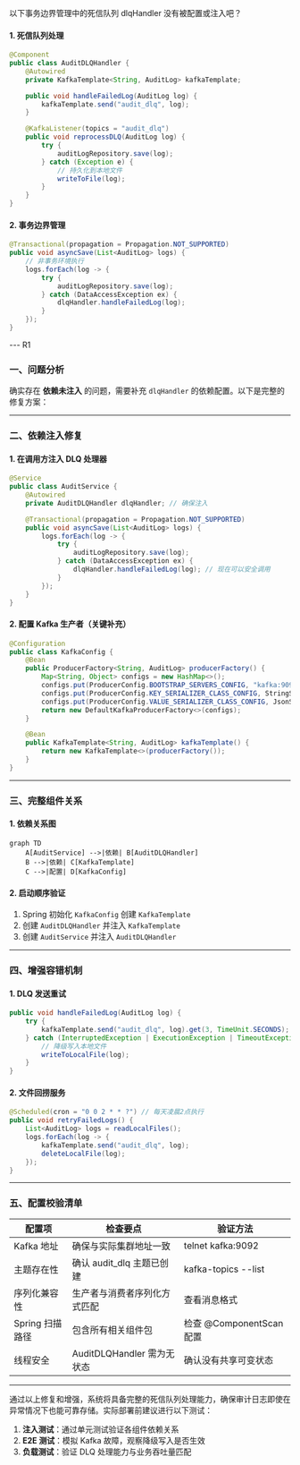 以下事务边界管理中的死信队列 dlqHandler 没有被配置或注入吧？

#### 1. **死信队列处理**

```java
@Component
public class AuditDLQHandler {
    @Autowired
    private KafkaTemplate<String, AuditLog> kafkaTemplate;

    public void handleFailedLog(AuditLog log) {
        kafkaTemplate.send("audit_dlq", log);
    }

    @KafkaListener(topics = "audit_dlq")
    public void reprocessDLQ(AuditLog log) {
        try {
            auditLogRepository.save(log);
        } catch (Exception e) {
            // 持久化到本地文件
            writeToFile(log);
        }
    }
}
```

#### 2. **事务边界管理**

```java
@Transactional(propagation = Propagation.NOT_SUPPORTED)
public void asyncSave(List<AuditLog> logs) {
    // 非事务环境执行
    logs.forEach(log -> {
        try {
            auditLogRepository.save(log);
        } catch (DataAccessException ex) {
            dlqHandler.handleFailedLog(log);
        }
    });
}
```

--- R1

### 一、问题分析

确实存在 **依赖未注入** 的问题，需要补充 `dlqHandler` 的依赖配置。以下是完整的修复方案：

---

### 二、依赖注入修复

#### 1. **在调用方注入 DLQ 处理器**

```java
@Service
public class AuditService {
    @Autowired
    private AuditDLQHandler dlqHandler; // 确保注入

    @Transactional(propagation = Propagation.NOT_SUPPORTED)
    public void asyncSave(List<AuditLog> logs) {
        logs.forEach(log -> {
            try {
                auditLogRepository.save(log);
            } catch (DataAccessException ex) {
                dlqHandler.handleFailedLog(log); // 现在可以安全调用
            }
        });
    }
}
```

#### 2. **配置 Kafka 生产者（关键补充）**

```java
@Configuration
public class KafkaConfig {
    @Bean
    public ProducerFactory<String, AuditLog> producerFactory() {
        Map<String, Object> configs = new HashMap<>();
        configs.put(ProducerConfig.BOOTSTRAP_SERVERS_CONFIG, "kafka:9092");
        configs.put(ProducerConfig.KEY_SERIALIZER_CLASS_CONFIG, StringSerializer.class);
        configs.put(ProducerConfig.VALUE_SERIALIZER_CLASS_CONFIG, JsonSerializer.class);
        return new DefaultKafkaProducerFactory<>(configs);
    }

    @Bean
    public KafkaTemplate<String, AuditLog> kafkaTemplate() {
        return new KafkaTemplate<>(producerFactory());
    }
}
```

---

### 三、完整组件关系

#### 1. **依赖关系图**

```mermaid
graph TD
    A[AuditService] -->|依赖| B[AuditDLQHandler]
    B -->|依赖| C[KafkaTemplate]
    C -->|配置| D[KafkaConfig]
```

#### 2. **启动顺序验证**

1. Spring 初始化 `KafkaConfig` 创建 `KafkaTemplate`
2. 创建 `AuditDLQHandler` 并注入 `KafkaTemplate`
3. 创建 `AuditService` 并注入 `AuditDLQHandler`

---

### 四、增强容错机制

#### 1. **DLQ 发送重试**

```java
public void handleFailedLog(AuditLog log) {
    try {
        kafkaTemplate.send("audit_dlq", log).get(3, TimeUnit.SECONDS);
    } catch (InterruptedException | ExecutionException | TimeoutException e) {
        // 降级写入本地文件
        writeToLocalFile(log);
    }
}
```

#### 2. **文件回捞服务**

```java
@Scheduled(cron = "0 0 2 * * ?") // 每天凌晨2点执行
public void retryFailedLogs() {
    List<AuditLog> logs = readLocalFiles();
    logs.forEach(log -> {
        kafkaTemplate.send("audit_dlq", log);
        deleteLocalFile(log);
    });
}
```

---

### 五、配置校验清单

| 配置项          | 检查要点                     | 验证方法                 |
| --------------- | ---------------------------- | ------------------------ |
| Kafka 地址      | 确保与实际集群地址一致       | telnet kafka:9092        |
| 主题存在性      | 确认 audit_dlq 主题已创建    | kafka-topics --list      |
| 序列化兼容性    | 生产者与消费者序列化方式匹配 | 查看消息格式             |
| Spring 扫描路径 | 包含所有相关组件包           | 检查 @ComponentScan 配置 |
| 线程安全        | AuditDLQHandler 需为无状态   | 确认没有共享可变状态     |

---

通过以上修复和增强，系统将具备完整的死信队列处理能力，确保审计日志即使在异常情况下也能可靠存储。实际部署前建议进行以下测试：

1. **注入测试**：通过单元测试验证各组件依赖关系
2. **E2E 测试**：模拟 Kafka 故障，观察降级写入是否生效
3. **负载测试**：验证 DLQ 处理能力与业务吞吐量匹配
